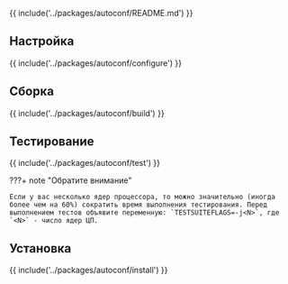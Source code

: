 {{ include('../packages/autoconf/README.md') }}

## Настройка

{{ include('../packages/autoconf/configure') }}

## Сборка

{{ include('../packages/autoconf/build') }}

## Тестирование

{{ include('../packages/autoconf/test') }}

???+ note "Обратите внимание"
	
	Если у вас несколько ядер процессора, то можно значительно (иногда более чем на 60%) сократить время выполнения тестирования. Перед выполнением тестов объявите переменную: `TESTSUITEFLAGS=-j<N>`, где `<N>` - число ядер ЦП.

## Установка

{{ include('../packages/autoconf/install') }}



